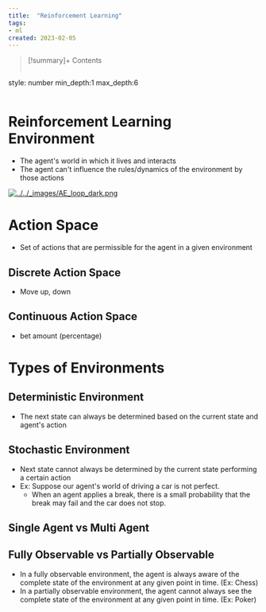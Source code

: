 ```yaml
---
title:  "Reinforcement Learning"
tags:
- ml
created: 2023-02-05
---
```


>[!summary]+ Contents
>```toc
style: number
min_depth:1
max_depth:6 
>```

# Reinforcement Learning Environment
- The agent's world in which it lives and interacts
- The agent can't influence the rules/dynamics of the environment by those actions

[![../../_images/AE_loop_dark.png](https://gymnasium.farama.org/_images/AE_loop_dark.png)](https://gymnasium.farama.org/_images/AE_loop_dark.png)

# Action Space
- Set of actions that are permissible for the agent in a given environment
## Discrete Action Space
- Move up, down
## Continuous Action Space
- bet amount (percentage)

# Types of Environments
## Deterministic Environment
- The next state can always be determined based on the current state and agent's action

## Stochastic Environment
- Next state cannot always be determined by the current state performing a certain action
- Ex: Suppose our agent's world of driving a car is not perfect.
	- When an agent applies a break, there is a small probability that the break may fail and the car does not stop.

## Single Agent vs Multi Agent

## Fully Observable vs Partially Observable
- In a fully observable environment, the agent is always aware of the complete state of the environment at any given point in time. (Ex: Chess)
- In a partially observable environment, the agent cannot always see the complete state of the environment at any given point in time. (Ex: Poker)
